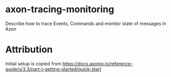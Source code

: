 # axon-tracing-monitoring
Describe how to trace Events, Commands and monitor state of messages in Azon



# Attribution
Initial setup is copied from https://docs.axoniq.io/reference-guide/v/3.3/part-i-getting-started/quick-start
